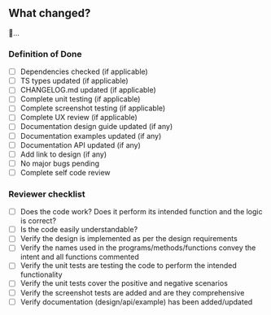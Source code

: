 ## What changed?

🦄...

### Definition of Done

- [ ] Dependencies checked (if applicable)
- [ ] TS types updated (if applicable)
- [ ] CHANGELOG.md updated (if applicable)
- [ ] Complete unit testing (if applicable)
- [ ] Complete screenshot testing (if applicable)
- [ ] Complete UX review (if applicable)
- [ ] Documentation design guide updated (if any)
- [ ] Documentation examples updated (if any)
- [ ] Documentation API updated (if any)
- [ ] Add link to design (if any)
- [ ] No major bugs pending
- [ ] Complete self code review

### Reviewer checklist

- [ ] Does the code work? Does it perform its intended function and the logic is correct?
- [ ] Is the code easily understandable?
- [ ] Verify the design is implemented as per the design requirements
- [ ] Verify the names used in the programs/methods/functions convey the intent and all functions commented
- [ ] Verify the unit tests are testing the code to perform the intended functionality
- [ ] Verify the unit tests cover the positive and negative scenarios
- [ ] Verify the screenshot tests are added and are they comprehensive
- [ ] Verify documentation (design/api/example) has been added/updated
